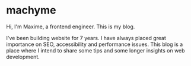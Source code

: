 # machyme

Hi, I'm Maxime, a frontend engineer. This is my blog.

I've been building website for 7 years. I have always placed great importance on SEO, accessibility and performance issues. This blog is a place where I intend to share some tips and some longer insights on web development.

